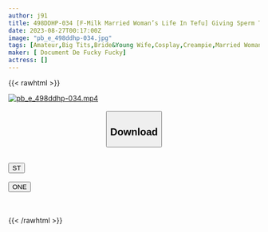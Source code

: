 ```yaml
---
author: j91
title: 498DDHP-034 [F-Milk Married Woman’s Life In Tefu] Giving Sperm To A Busty Wife Who’s Trying To Get Pregnant! Reflation Girl Who Is Crazy About Playing That She Has Never Done With Her Husband! [Kayo (27)]
date: 2023-08-27T00:17:00Z
image: "pb_e_498ddhp-034.jpg"
tags: [Amateur,Big Tits,Bride&Young Wife,Cosplay,Creampie,Married Woman,Massage,Titty Fuck ]
maker: [ Document De Fucky Fucky]
actress: []
---
```



{{< rawhtml >}}

<div class="video" data-videoid="DkQvGP6GAYfBwk">
    <a href="javascript:;">
        <img src="https://my.j91.asia/posts/pb_e_498ddhp-034/pb_e_498ddhp-034.jpg" width="WIDTH" height="HEIGHT" alt="pb_e_498ddhp-034.mp4" loading="lazy">
    </a>
</div>

<script type="text/javascript" src="https://j91.asia/asset/on-demand-st.js"></script>

<br>
  <link rel="stylesheet" href="https://j91.asia/asset/bs5.css">
  
  <center>
  <button class="btn btn-primary" type="button" data-bs-toggle="collapse" data-bs-target=".multi-collapse" aria-expanded="false" aria-controls="multiCollapseExample1 multiCollapseExample2"><h2>Download</h2></button></center>
</p>
<div class="row">
  <div class="col">
    <div class="collapse multi-collapse" id="multiCollapseExample1">
      <div class="card card-body">
	      	      <br>
<div class="buttons">  
<a href="https://streamtape.to/v/DkQvGP6GAYfBwk"><button class="btn-hover color-3"><i class="fa fa-download"></i> ST</button></a></div>
    </div>
  </div>
</div>
  <div class="col">
    <div class="collapse multi-collapse" id="multiCollapseExample2">
      <div class="card card-body">
	      <br>
<div class="buttons">
    <a href="https://oneupload.to/f8ahgcvej3jj"><button class="btn-hover color-9"><i class="fa fa-download"></i> ONE</button></a></div>
<br><br>
      </div>
    </div>
  </div>
</div>

{{< /rawhtml >}}
